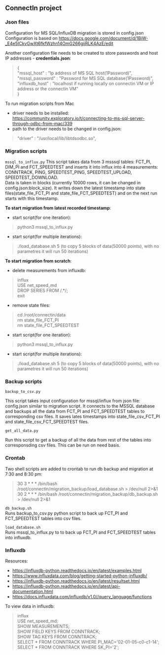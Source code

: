 ## ConnectIn project
### Json files
  
Configuration for MS SQL/InfluxDB migration is stored in config.json
Configuration is based on https://docs.google.com/document/d/1BiW-_E4e5ICkvGwXt6fkfWzhn14OmG266gijRLK4AzE/edit
  
Another configuration file needs to be created to store passwords and host IP addresses - **credentials.json**:
>{   
>    "mssql_host"       : "Ip address of MS SQL host(1Password)",   
>    "mssql_password"   : "Password for MS SQL database(1Password)",   
>    "influxdb_host"    : "localhost if running locally on connectin VM or IP address or the connectin VM"   
>}  
  
To run migration scripts from Mac
 - driver needs to be installed: https://community.exploratory.io/t/connecting-to-ms-sql-server-through-odbc-from-mac/339  
 - path to the driver needs to be changed in config.json: 
>"driver"           : "/usr/local/lib/libtdsodbc.so",


### Migration scripts
`mssql_to_influx.py` 
This script  takes data from 3 msssql tables: FCT_PI, DIM_PI and FCT_SPEEDTEST  and inserts it into influx into 4 measurements: CONNTRACK, PING, SPEEDTEST_PING, SPEEDTEST_UPLOAD, SPEEDTEST_DOWNLOAD.  
Data is taken in blocks (currently 10000 rows, it can be changed in config.json:block_size). 
It writes down the latest timestamp into state files(state_file_FCT_PI and state_file_FCT_SPEEDTEST) and on the next run starts with this timestamp.

**To start migration from latest recorded timestamp**:
   
- start script(for one iteration):
>python3 mssql_to_influx.py  
- start script(for multiple iterations):
>./load_database.sh  5  (to copy 5 blocks of data(50000 points), with no parametres it will run 50 iterations)

**To start migration from scratch**:
   
- delete measurements from influxdb:
>influx  
>USE net_speed_md  
>DROP SERIES FROM /.*/;  
>exit  
  
- remove state files:  
>cd /root/connectin/data  
>rm state_file_FCT_PI  
>rm state_file_FCT_SPEEDTEST  
    
- start script(for one iteration):
>python3 mssql_to_influx.py  
- start script(for multiple iterations):
>./load_database.sh  5  (to copy 5 blocks of data(50000 points), with no parametres it will run 50 iterations)

### Backup scripts
`backup_to_csv.py`

This script takes input configuration for mssql/influx from json file: config.json similar to migration script. It connects to the MSSQL database and backups all the data from FCT_PI and FCT_SPEEDTEST tables to corresponding csv files.
It saves lates timestamps into state_file_csv_FCT_PI and state_file_csv_FCT_SPEEDTEST files.

`get_all_data.py`  
  
Run this script to get a backup of all the data from rest of the tables into corresponsding csv files. This can be run on need basis.

### Crontab 
Two shell scripts are added to crontab to run db backup and migration at 7:30 and 8:30 pm:   
>30 3 * * * /bin/bash /root/connectin/migration_backup/load_database.sh > /dev/null 2>&1  
>30 2 * * * /bin/bash /root/connectin/migration_backup/db_backup.sh > /dev/null 2>&1  

`db_backup.sh`  
Runs backup_to_csv.py python script to back up FCT_PI and FCT_SPEEDTEST tables into csv files.

`load_database.sh`   
Runs mssql_to_influx.py to to back up FCT_PI and FCT_SPEEDTEST tables into influxdb.

### Influxdb
Resources:
- https://influxdb-python.readthedocs.io/en/latest/examples.html
 - https://www.influxdata.com/blog/getting-started-python-influxdb/
 - https://influxdb-python.readthedocs.io/en/latest/resultset.html
 - https://influxdb-python.readthedocs.io/en/latest/api-documentation.html
 - https://docs.influxdata.com/influxdb/v1.0//query_language/functions
   
To view data in influxdb:
>influx  
>USE net_speed_md;  
>SHOW MEASUREMENTS;  
>SHOW FIELD KEYS FROM CONNTRACK;  
>SHOW TAG KEYS FROM CONNTRACK;   
>SELECT * FROM CONNTRACK WHERE PI_MAC='02-01-05-c0-c1-14';  
>SELECT * FROM CONNTRACK WHERE SK_PI='2';  
